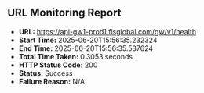 ## URL Monitoring Report

- **URL:** https://api-gw1-prod1.fisglobal.com/gw/v1/health
- **Start Time:** 2025-06-20T15:56:35.232324
- **End Time:** 2025-06-20T15:56:35.537624
- **Total Time Taken:** 0.3053 seconds
- **HTTP Status Code:** 200
- **Status:** Success
- **Failure Reason:** N/A

